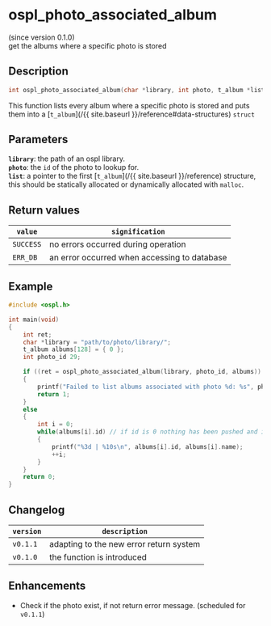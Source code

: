 # ospl_photo_associated_album
(since version 0.1.0)  
get the albums where a specific photo is stored



## Description

```c
int ospl_photo_associated_album(char *library, int photo, t_album *list);
```
This function lists every album where a specific photo is stored and puts them into a [`t_album`](/{{ site.baseurl }}/reference#data-structures) `struct`


## Parameters

**`library`**: the path of an ospl library.  
**`photo`**: the `id` of the photo to lookup for.  
**`list`**: a pointer to the first [`t_album`](/{{ site.baseurl }}/reference) structure, this should be statically allocated or dynamically allocated with `malloc`. 


## Return values

| `value`   | `signification`                              |
| --------- | -------------------------------------------- |
| `SUCCESS` | no errors occurred during operation          |
| `ERR_DB`  | an error occurred when accessing to database |


## Example

```c
#include <ospl.h>

int main(void)
{
	int ret;
	char *library = "path/to/photo/library/";
	t_album albums[128] = { 0 };
	int photo_id 29;

	if ((ret = ospl_photo_associated_album(library, photo_id, albums)) < 0)
	{
		printf("Failed to list albums associated with photo %d: %s", photo_id, ospl_enum_error(ret));
		return 1;
	}
	else
	{
		int i = 0;
		while(albums[i].id) // if id is 0 nothing has been pushed and it means end of the list. Only works if the list has been initialized with zeroes.
		{
			printf("%3d | %10s\n", albums[i].id, albums[i].name);
			++i;
		}
	}
	return 0;
}
```


## Changelog

| `version` | `description`                           |
| --------- | --------------------------------------- |
| `v0.1.1`  | adapting to the new error return system |
| `v0.1.0`  | the function is introduced              |


## Enhancements

- Check if the photo exist, if not return error message. (scheduled for `v0.1.1`)
